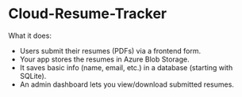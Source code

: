 # Cloud-Resume-Tracker
What it does:

- Users submit their resumes (PDFs) via a frontend form.
- Your app stores the resumes in Azure Blob Storage.
- It saves basic info (name, email, etc.) in a database (starting with SQLite).
- An admin dashboard lets you view/download submitted resumes.
